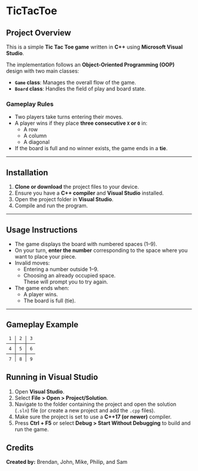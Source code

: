 # TicTacToe

## Project Overview
This is a simple **Tic Tac Toe game** written in **C++** using **Microsoft Visual Studio**.  

The implementation follows an **Object-Oriented Programming (OOP)** design with two main classes:
- **`Game` class**: Manages the overall flow of the game.
- **`Board` class**: Handles the field of play and board state.

### Gameplay Rules
- Two players take turns entering their moves.
- A player wins if they place **three consecutive `X` or `O`** in:
  - A row
  - A column
  - A diagonal
- If the board is full and no winner exists, the game ends in a **tie**.

---

## Installation
1. **Clone or download** the project files to your device.
2. Ensure you have a **C++ compiler** and **Visual Studio** installed.
3. Open the project folder in **Visual Studio**.
4. Compile and run the program.

---

## Usage Instructions
- The game displays the board with numbered spaces (1–9).
- On your turn, **enter the number** corresponding to the space where you want to place your piece.
- Invalid moves:
  - Entering a number outside 1–9.
  - Choosing an already occupied space.  
  These will prompt you to try again.
- The game ends when:
  - A player wins.
  - The board is full (tie).

---

## Gameplay Example
```
 1 │ 2 │ 3
───┼───┼───
 4 │ 5 │ 6
───┼───┼───
 7 │ 8 │ 9
```

## Running in Visual Studio
1. Open **Visual Studio**.
2. Select **File > Open > Project/Solution**.
3. Navigate to the folder containing the project and open the solution (`.sln`) file (or create a new project and add the `.cpp` files).
4. Make sure the project is set to use a **C++17 (or newer)** compiler.
5. Press **Ctrl + F5** or select **Debug > Start Without Debugging** to build and run the game.

## Credits
**Created by:** Brendan, John, Mike, Philip, and Sam